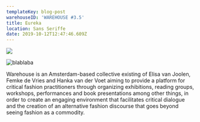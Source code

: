 ```yaml
---
templateKey: blog-post
warehouseID: 'WAREHOUSE #3.5'
title: Eureka
location: Sans Seriffe
date: 2019-10-12T12:47:46.609Z
---
```

![](/img/anarchy-cover_0.jpg)

![](/img/cagatio.jpg "blablaba")

Warehouse is an Amsterdam-based collective existing of Elisa van Joolen, Femke de Vries and Hanka van der Voet aiming to provide a platform for critical fashion practitioners through organizing exhibitions, reading groups, workshops, performances and book presentations among other things, in order to create an engaging environment that facilitates critical dialogue and the creation of an alternative fashion discourse that goes beyond seeing fashion as a commodity.
